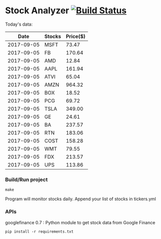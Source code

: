 # Stock Analyzer [![Build Status](https://travis-ci.org/ogoyal/StockAnalyzer.svg?branch=master)](https://travis-ci.org/ogoyal/StockAnalyzer)

Today's data:

| Date| Stocks| Price($) | 
| --- | --- | ---  | 
| 2017-09-05| MSFT| 73.47 | 
| 2017-09-05| FB| 170.64 | 
| 2017-09-05| AMD| 12.84 | 
| 2017-09-05| AAPL| 161.94 | 
| 2017-09-05| ATVI| 65.04 | 
| 2017-09-05| AMZN| 964.32 | 
| 2017-09-05| BOX| 18.52 | 
| 2017-09-05| PCG| 69.72 | 
| 2017-09-05| TSLA| 349.00 | 
| 2017-09-05| GE| 24.61 | 
| 2017-09-05| BA| 237.57 | 
| 2017-09-05| RTN| 183.06 | 
| 2017-09-05| COST| 158.28 | 
| 2017-09-05| WMT| 79.55 | 
| 2017-09-05| FDX| 213.57 | 
| 2017-09-05| UPS| 113.86 | 

### Build/Run project

```
make
```

Program will monitor stocks daily. Append your list of stocks in tickers.yml

### APIs
googlefinance 0.7 : Python module to get stock data from Google Finance

```
pip install -r requirements.txt
```


